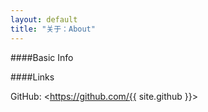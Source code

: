 ```yaml
---
layout: default
title: "关于：About"
---
```

####Basic Info
  

####Links

GitHub: <https://github.com/{{ site.github }}>  

